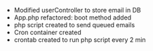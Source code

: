 - Modified userController to store email in DB
- App.php refactored: boot method added
- php script created to send queued emails 
- Cron container created
- crontab created to run php script every 2 min